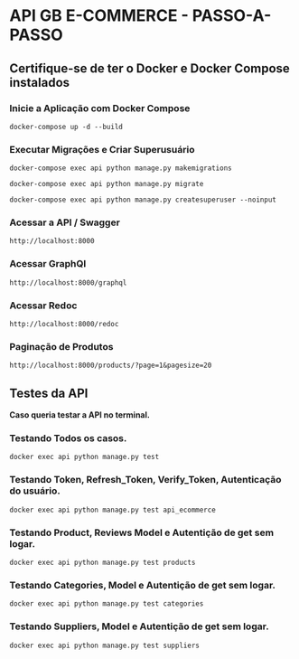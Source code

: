 # API GB E-COMMERCE - PASSO-A-PASSO

## Certifique-se de ter o Docker e Docker Compose instalados

### Inicie a Aplicação com Docker Compose
<div>
  <span class="copy-icon">
    <i class="fas fa-copy"></i>
  </span>
  <pre><code>docker-compose up -d --build</code></pre>
</div>

### Executar Migrações e Criar Superusuário
<div>
  <span class="copy-icon">
    <i class="fas fa-copy"></i>
  </span>
  <pre><code>docker-compose exec api python manage.py makemigrations</code></pre>
</div>
<div>
  <span class="copy-icon">
    <i class="fas fa-copy"></i>
  </span>
  <pre><code>docker-compose exec api python manage.py migrate</code></pre>
</div>

<div>
  <span class="copy-icon">
    <i class="fas fa-copy"></i>
  </span>
  <pre><code>docker-compose exec api python manage.py createsuperuser --noinput</code></pre>
</div>

### Acessar a API / Swagger
<div>
  <span class="copy-icon">
    <i class="fas fa-copy"></i>
  </span>
  <pre><code>http://localhost:8000</code></pre>
</div>

### Acessar GraphQl
<div>
  <span class="copy-icon">
    <i class="fas fa-copy"></i>
  </span>
  <pre><code>http://localhost:8000/graphql</code></pre>
</div>

### Acessar Redoc
<div>
  <span class="copy-icon">
    <i class="fas fa-copy"></i>
  </span>
  <pre><code>http://localhost:8000/redoc</code></pre>
</div>

### Paginação de Produtos
<div>
  <span class="copy-icon">
    <i class="fas fa-copy"></i>
  </span>
  <pre><code>http://localhost:8000/products/?page=1&pagesize=20</code></pre>
</div>

## Testes da API
**Caso queria testar a API no terminal.**

### Testando Todos os casos.
<div>
  <span class="copy-icon">
    <i class="fas fa-copy"></i>
  </span>
  <pre><code>docker exec api python manage.py test</code></pre>
</div>

### Testando Token, Refresh_Token, Verify_Token, Autenticação do usuário.
<div>
  <span class="copy-icon">
    <i class="fas fa-copy"></i>
  </span>
  <pre><code>docker exec api python manage.py test api_ecommerce</code></pre>
</div>

### Testando Product, Reviews Model e Autentição de get sem logar.
<div>
  <span class="copy-icon">
    <i class="fas fa-copy"></i>
  </span>
  <pre><code>docker exec api python manage.py test products</code></pre>
</div>

### Testando Categories, Model e Autentição de get sem logar.
<div>
  <span class="copy-icon">
    <i class="fas fa-copy"></i>
  </span>
  <pre><code>docker exec api python manage.py test categories</code></pre>
</div>

### Testando Suppliers, Model e Autentição de get sem logar.
<div>
  <span class="copy-icon">
    <i class="fas fa-copy"></i>
  </span>
  <pre><code>docker exec api python manage.py test suppliers</code></pre>
</div>


